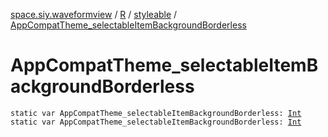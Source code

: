 [space.siy.waveformview](../../index.md) / [R](../index.md) / [styleable](index.md) / [AppCompatTheme_selectableItemBackgroundBorderless](./-app-compat-theme_selectable-item-background-borderless.md)

# AppCompatTheme_selectableItemBackgroundBorderless

`static var AppCompatTheme_selectableItemBackgroundBorderless: `[`Int`](https://kotlinlang.org/api/latest/jvm/stdlib/kotlin/-int/index.html)
`static var AppCompatTheme_selectableItemBackgroundBorderless: `[`Int`](https://kotlinlang.org/api/latest/jvm/stdlib/kotlin/-int/index.html)
